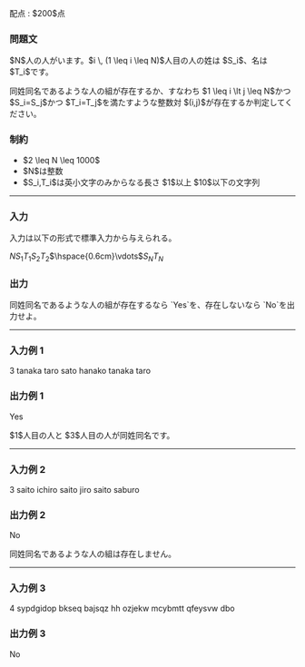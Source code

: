 
<div>

<span>

<span>

<p>
配点 : $200$点
</p>

<div>

<section>

### **問題文**

<p>
$N$人の人がいます。$i \, (1 \leq i \leq N)$人目の人の姓は $S_i$、名は $T_i$です。
</p>

<p>
同姓同名であるような人の組が存在するか、すなわち $1 \leq i \lt j \leq N$かつ $S_i=S_j$かつ $T_i=T_j$を満たすような整数対 $(i,j)$が存在するか判定してください。
</p>

</section>

</div>

<div>

<section>

### **制約**

<ul>

<li>
$2 \leq N \leq 1000$
</li>

<li>
$N$は整数
</li>

<li>
$S_i,T_i$は英小文字のみからなる長さ $1$以上 $10$以下の文字列
</li>

</ul>

</section>

</div>

---

<div>

<div>

<section>

### **入力**

<p>
入力は以下の形式で標準入力から与えられる。
</p>

<div>

$N$$S_1$$T_1$$S_2$$T_2$$\hspace{0.6cm}\vdots$$S_N$$T_N$
</div>

</section>

</div>

<div>

<section>

### **出力**

<p>
同姓同名であるような人の組が存在するなら `Yes`を、存在しないなら `No`を出力せよ。
</p>

</section>

</div>

</div>

---

<div>

<section>

### **入力例 1**

<div>

3
tanaka taro
sato hanako
tanaka taro

</div>

</section>

</div>

<div>

<section>

### **出力例 1**

<div>

Yes

</div>

<p>
$1$人目の人と $3$人目の人が同姓同名です。
</p>

</section>

</div>

---

<div>

<section>

### **入力例 2**

<div>

3
saito ichiro
saito jiro
saito saburo

</div>

</section>

</div>

<div>

<section>

### **出力例 2**

<div>

No

</div>

<p>
同姓同名であるような人の組は存在しません。
</p>

</section>

</div>

---

<div>

<section>

### **入力例 3**

<div>

4
sypdgidop bkseq
bajsqz hh
ozjekw mcybmtt
qfeysvw dbo

</div>

</section>

</div>

<div>

<section>

### **出力例 3**

<div>

No

</div>

</section>

</div>

</span>

</span>

</div>
